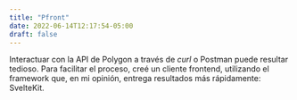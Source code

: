 ```yaml
---
title: "Pfront"
date: 2022-06-14T12:17:54-05:00
draft: false
---
```


Interactuar con la API de Polygon a través de *curl* o Postman puede resultar tedioso. Para facilitar el proceso, creé un cliente frontend, utilizando el framework que, en mi opinión, entrega resultados más rápidamente: SvelteKit.